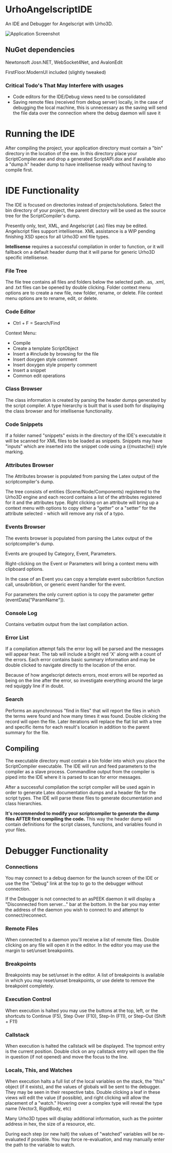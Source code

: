 # UrhoAngelscriptIDE
An IDE and Debugger for Angelscript with Urho3D.

![Application Screenshot](help/program.jpg)

## NuGet dependencies

Newtonsoft Josn.NET, WebSocket4Net, and AvalonEdit

FirstFloor.ModernUI included (slightly tweaked)

### Critical Todo's That May Interfere with usages

* Code editors for the IDE/Debug views need to be consolidated
* Saving remote files (received from debug server) locally, in the case of debugging the local machine, this is unnecessary as the saving will send the file data over the connection where the debug daemon will save it

# Running the IDE

After compiling the project, your application directory must contain a "bin" directory in the location of the exe. In this directory place your ScriptCompiler.exe and drop a generated ScriptAPI.dox and if available also a "dump.h" header dump to have intellisense ready without having to compile first.

# IDE Functionality
The IDE is focused on directories instead of projects/solutions. Select the bin directory of your project, the parent directory will be used as the source tree for the ScriptCompiler's dump.

Presently only, text, XML, and Angelscript (.as) files may be edited. Angelscript files support intellisense. XML assistance is a WIP pending finishing XSD specs for all Urho3D xml file types.

**Intellisense** requires a successful compilation in order to function, or it will fallback on a default header dump that it will parse for generic Urho3D specific intellisense.

### File Tree

The file tree contains all files and folders below the selected path. .as, .xml, and .txt files can be opened by double clicking. Folder context menu options are to create a new file, new folder, rename, or delete. File context menu options are to rename, edit, or delete.

### Code Editor

* Ctrl + F = Search/Find

Context Menu:

* Compile
* Create a template ScriptObject
* Insert a #include by browsing for the file
* Insert doxygen style comment
* Insert doxygen style property comment
* Insert a snippet
* Common edit operations

### Class Browser

The class information is created by parsing the header dumps generated by the script compiler. A type hierarchy is built that is used both for displaying the class browser and for intellisense functionality.

### Code Snippets

If a folder named "snippets" exists in the directory of the IDE's executable it will be scanned for XML files to be loaded as snippets. Snippets may have "inputs" which are inserted into the snippet code using a {{mustache}} style marking.

### Attributes Browser

The Attributes browser is populated from parsing the Latex output of the scriptcompiler's dump.

The tree consists of entities (Scene/Node/Components) registered to the Urho3D engine and each record contains a list of the attributes registered for it and the attributes type. Right clicking on an attribute will bring up a context menu with options to copy either a "getter" or a "setter" for the attribute selected - which will remove any risk of a typo.

### Events Browser

The events browser is populated from parsing the Latex output of the scriptcompiler's dump.

Events are grouped by Category, Event, Parameters.

Right-clicking on the Event or Parameters will bring a context menu with clipboard options.

In the case of an Event you can copy a template event subcribtion function call, unsubribtion, or generic event handler for the event.

For parameters the only current option is to copy the parameter getter (eventData["ParamName"]).

### Console Log

Contains verbatim output from the last compilation action.

### Error List

If a compilation attempt fails the error log will be parsed and the messages will appear hear. The tab will include a bright red 'X' along with a count of the errors. Each error contains basic summary information and may be double clicked to navigate directly to the location of the error.

Because of how angelscript detects errors, most errors will be reported as being on the line after the error, so investigate everything around the large red squiggly line if in doubt.

### Search

Performs an asynchronous "find in files" that will report the files in which the terms were found and how many times it was found. Double clicking the record will open the file. Later iterations will replace the flat list with a tree and specific items for each result's location in addition to the parent summary for the file.

## Compiling
The executable directory must contain a bin folder into which you place the ScriptCompiler executable.
The IDE will run and feed parameters to the compiler as a slave process. Commandline output from the compiler is piped
into the IDE where it is parsed to scan for error messages.

After a successful compilation the script compiler will be used again in order to generate Latex documentation dumps and a header file for the script types. The IDE will parse these files to generate documentation and class hierarchies.

**It's recommended to modify your scriptcompiler to generate the dump files AFTER first compiling the code.** This way the header dump will contain definitions for the script classes, functions, and variables found in your files.

# Debugger Functionality

### Connections

You may connect to a debug daemon for the launch screen of the IDE or use the the "Debug" link at the top to go to the debugger without connection.

If the Debugger is not connected to an asPEEK daemon it will display a "Disconnected from server..." bar at the bottom. In the bar you may enter the address of the daemon you wish to connect to and attempt to connect/reconnect.

### Remote Files

When connected to a daemon you'll receive a list of remote files. Double clicking on any file will open it in the editor. In the editor you may use the margin to set/unset breakpoints.

### Breakpoints

Breakpoints may be set/unset in the editor. A list of breakpoints is available in which you may reset/unset breakpoints, or use delete to remove the breakpoint completely.

### Execution Control

When execution is halted you may use the buttons at the top, left, or the shortcuts to Continue (F5), Step Over (F10), Step-In (F11), or Step-Out (Shift + F11)

### Callstack

When execution is halted the callstack will be displayed. The topmost entry is the current position. Double click on any callstack entry will open the file in question (if not opened) and move the focus to the line.

### Locals, This, and Watches

When execution halts a full list of the local variables on the stack, the "this" object (if it exists), and the values of globals will be sent to the debugger. They may be seen in their respective tabs. Double clicking a leaf in these views will edit the value (if possible), and right clicking will allow the placement of a "watch." Hovering over a complex type will reveal the type name (Vector3, RigidBody, etc)

Many Urho3D types will display additional information, such as the pointer address in hex, the size of a resource, etc.

During each step (or new halt) the values of "watched" variables will be re-evaluated if possible. You may force re-evaluation, and may manually enter the path to the variable to watch.
